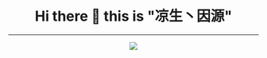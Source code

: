 <h1 align="center"> Hi there 👋 this is "凉生丶因源" </h1>

<hr />

<div align="center"><img src="https://github-readme-stats.vercel.app/api?username=liangsheng8708&show_icons=true&include_all_commits=true&theme=tokyonight" /></div>
<!--
**liangsheng8708/liangsheng8708** is a ✨ _special_ ✨ repository because its `README.md` (this file) appears on your GitHub profile.
Here are some ideas to get you started:

- 🔭 I’m currently working on ...
- 🌱 I’m currently learning ...
- 👯 I’m looking to collaborate on ...
- 🤔 I’m looking for help with ...
- 💬 Ask me about ...
- 📫 How to reach me: ...
- 😄 Pronouns: ...
- ⚡ Fun fact: ...
-->
